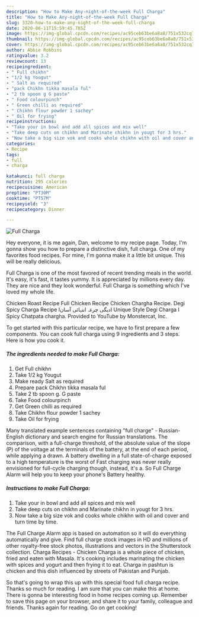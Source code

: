 ```yaml
---
description: "How to Make Any-night-of-the-week Full Charga"
title: "How to Make Any-night-of-the-week Full Charga"
slug: 3320-how-to-make-any-night-of-the-week-full-charga
date: 2020-06-11T15:59:45.785Z
image: https://img-global.cpcdn.com/recipes/ac95ceb63be6a8a8/751x532cq70/full-charga-recipe-main-photo.jpg
thumbnail: https://img-global.cpcdn.com/recipes/ac95ceb63be6a8a8/751x532cq70/full-charga-recipe-main-photo.jpg
cover: https://img-global.cpcdn.com/recipes/ac95ceb63be6a8a8/751x532cq70/full-charga-recipe-main-photo.jpg
author: Abbie Robbins
ratingvalue: 3.2
reviewcount: 13
recipeingredient:
- " Full chikhn"
- "1/2 kg Yougut"
- " Salt as required"
- "pack Chikhn tikka masala ful"
- "2 tb spoon g G paste"
- " Food colourpinch"
- " Green chilli as required"
- " Chikhn flour powder 1 sachey"
- " Oil for frying"
recipeinstructions:
- "Take your in bowl and add all spices and mix well"
- "Take deep cuts on chikhn and Marinate chikhn in yougt for 3 hrs."
- "Now take a big size vok and cooks whole chikhn with oil and cover and turn time by time."
categories:
- Recipe
tags:
- full
- charga

katakunci: full charga 
nutrition: 295 calories
recipecuisine: American
preptime: "PT30M"
cooktime: "PT57M"
recipeyield: "3"
recipecategory: Dinner

---
```



![Full Charga](https://img-global.cpcdn.com/recipes/ac95ceb63be6a8a8/751x532cq70/full-charga-recipe-main-photo.jpg)

Hey everyone, it is me again, Dan, welcome to my recipe page. Today, I'm gonna show you how to prepare a distinctive dish, full charga. One of my favorites food recipes. For mine, I'm gonna make it a little bit unique. This will be really delicious.

Full Charga is one of the most favored of recent trending meals in the world. It's easy, it's fast, it tastes yummy. It is appreciated by millions every day. They are nice and they look wonderful. Full Charga is something which I've loved my whole life.

Chicken Roast Recipe Full Chicken Recipe Chicken Chargha Recipe. Degi Spicy Charga Recipe Iدیگی چرغہ انتہائی آسانI Unique Style Degi Charga I Spicy Chatpata chargha. Provided to YouTube by Monstercat, Inc.


To get started with this particular recipe, we have to first prepare a few components. You can cook full charga using 9 ingredients and 3 steps. Here is how you cook it.

<!--inarticleads1-->

##### The ingredients needed to make Full Charga:

1. Get  Full chikhn
1. Take 1/2 kg Yougut
1. Make ready  Salt as required
1. Prepare pack Chikhn tikka masala ful
1. Take 2 tb spoon g. G paste
1. Take  Food colourpinch
1. Get  Green chilli as required
1. Take  Chikhn flour powder 1 sachey
1. Take  Oil for frying


Many translated example sentences containing &#34;full charge&#34; - Russian-English dictionary and search engine for Russian translations. The comparison, with a full-charge threshold, of the absolute value of the slope (P) of the voltage at the terminals of the battery, at the end of each period, while applying a drawn. A battery dwelling in a full state-of-charge exposed to a high temperature is the worst of Fast charging was never really envisioned for full-cycle charging though, instead, it&#39;s a. So Full Charge Alarm will help you to keep your phone&#39;s Battery healthy. 

<!--inarticleads2-->

##### Instructions to make Full Charga:

1. Take your in bowl and add all spices and mix well
1. Take deep cuts on chikhn and Marinate chikhn in yougt for 3 hrs.
1. Now take a big size vok and cooks whole chikhn with oil and cover and turn time by time.


The Full Charge Alarm app is based on automation so it will do everything automatically and give. Find full charge stock images in HD and millions of other royalty-free stock photos, illustrations and vectors in the Shutterstock collection. Charga Recipes - Chicken Charga is a whole piece of chicken, fried and eaten with Masala. It&#39;s cooking includes marinating the chicken with spices and yogurt and then frying it to eat. Charga in pashtun is chicken and this dish influenced by streets of Pakistan and Punjab. 

So that's going to wrap this up with this special food full charga recipe. Thanks so much for reading. I am sure that you can make this at home. There is gonna be interesting food in home recipes coming up. Remember to save this page on your browser, and share it to your family, colleague and friends. Thanks again for reading. Go on get cooking!
